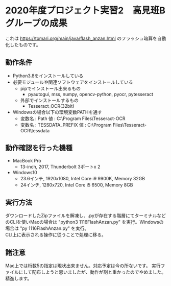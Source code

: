# 2020年度プロジェクト実習2　高見班Bグループの成果

これは https://tomari.org/main/java/flash_anzan.html のフラッシュ暗算を自動化したものです。

## 動作条件
- Python3.8をインストールしている
- 必要モジュールや関連ソフトウェアをインストールしている
    - pipでインストール出来るもの
        - pyautogui, mss, numpy, opencv-python, pyocr, pytesseract
    - 外部でインストールするもの
        - Tesseract_OCR(32bit)
- Windowsの場合以下の環境変数PATHを通す
    - 変数名 : Path 値 : C:\Program Files\Tesseract-OCR
    - 変数名 : TESSDATA_PREFIX 値 : C:\Program Files\Tesseract-OCR\tessdata

## 動作確認を行った機種
- MacBook Pro
    - 13-inch, 2017, Thunderbolt 3ポートx 2
- Windows10 
    - 23.6インチ, 1920x1080, Intel Core i9 9900K, Memory 32GB
    - 24インチ, 1280x720, Intel Core i5 6500, Memory 8GB

## 実行方法
ダウンロードしたZipファイルを解凍し、.pyが存在する階層にてターミナルなどのCLIを使いMacの場合は "python3 1116FlashAnzan.py" を実行。Windowsの場合は "py 1116FlashAnzan.py" を実行。<br>
CLI上に表示される操作に従うことで処理に移る。

## 諸注意
Mac上では桁数5の指定は現状出来ません。対応予定は今の所ないです。
実行ファイルにして配布しようと思いましたが、動作が割と重かったのでやめました。精進します。

